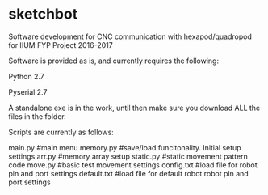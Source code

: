 # sketchbot
Software development for CNC communication with hexapod/quadropod for IIUM FYP Project
2016-2017

Software is provided as is, and currently requires the following:

Python 2.7

Pyserial 2.7

A standalone exe is in the work, until then make sure you download ALL the files in the folder.

Scripts are currently as follows:

main.py     #main menu
memory.py   #save/load funcitonality. Initial setup settings
arr.py      #memory array setup
static.py   #static movement pattern code
move.py     #basic test movement settings
config.txt  #load file for robot pin and port settings
default.txt #load file for default robot robot pin and port settings
